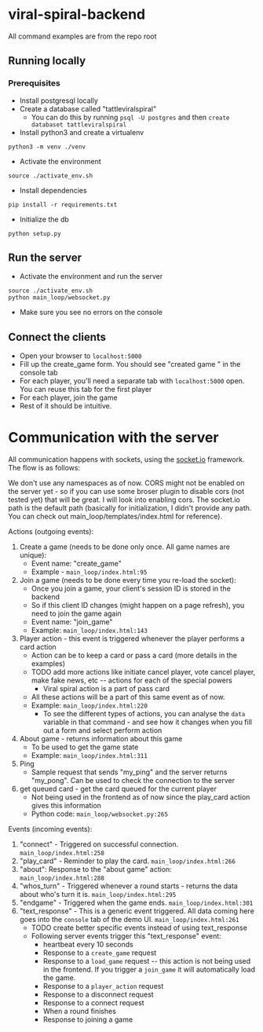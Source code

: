 # viral-spiral-backend

All command examples are from the repo root

## Running locally

### Prerequisites
- Install postgresql locally
- Create a database called "tattleviralspiral"
    - You can do this by running `psql -U postgres` and then `create databaset tattleviralspiral`
- Install python3 and create a virtualenv
```
python3 -m venv ./venv
```
- Activate the environment
```
source ./activate_env.sh
```
- Install dependencies
```
pip install -r requirements.txt
```
- Initialize the db
```
python setup.py
```

## Run the server
- Activate the environment and run the server
```
source ./activate_env.sh
python main_loop/websocket.py
```
- Make sure you see no errors on the console

## Connect the clients
- Open your browser to `localhost:5000`
- Fill up the create_game form. You should see "created game <gamename>" in the
  console tab
- For each player, you'll need a separate tab with `localhost:5000` open. You
  can reuse this tab for the first player
- For each player, join the game
- Rest of it should be intuitive.

# Communication with the server

All communication happens with sockets, using the [socket.io](https://socket.io/) framework. The flow is as follows:

We don't use any namespaces as of now. CORS might not be enabled on the server yet -
so if you can use some broser plugin to disable cors (not tested yet) that will
be great. I will look into enabling cors. The socket.io path is the default
path (basically for initialization, I didn't provide any path. You can check
out main_loop/templates/index.html for reference).

Actions (outgoing events):

1. Create a game (needs to be done only once. All game names are unique):
    - Event name: "create_game"
    - Example - `main_loop/index.html:95`
2. Join a game (needs to be done every time you re-load the socket):
    - Once you join a game, your client's session ID is stored in the backend
    - So if this client ID changes (might happen on a page refresh), you need
      to join the game again
    - Event name: "join_game"
    - Example: `main_loop/index.html:143`
3. Player action - this event is triggered whenever the player performs a card
   action
    - Action can be to keep a card or pass a card (more details in the examples)
    - TODO add more actions like initiate cancel player, vote cancel player,
      make fake news, etc -- actions for each of the special powers
        - Viral spiral action is a part of pass card
    - All these actions will be a part of this same event as of now.
    - Example: `main_loop/index.html:220`
        - To see the different types of actions, you can analyse the `data`
          variable in that command - and see how it changes when you fill out a
          form and select perform action
4. About game - returns information about this game
    - To be used to get the game state
    - Example: `main_loop/index.html:311`
5. Ping
    - Sample request that sends "my_ping" and the server returns "my_pong". Can
      be used to check the connection to the server
6. get queued card - get the card queued for the current player
    - Not being used in the frontend as of now since the play_card action gives
      this information
    - Python code: `main_loop/websocket.py:265`

Events (incoming events):
1. "connect" - Triggered on successful connection. `main_loop/index.html:258`
2. "play_card" - Reminder to play the card. `main_loop/index.html:266`
3. "about": Response to the "about game" action: `main_loop/index.html:288`
4. "whos_turn" - Triggered whenever a round starts - returns the data about
   who's turn it is. `main_loop/index.html:295`
5. "endgame" - Triggered when the game ends. `main_loop/index.html:301`
6. "text_response" - This is a generic event triggered. All data coming here
   goes into the `console` tab of the demo UI. `main_loop/index.html:261`
    - TODO create better specific events instead of using text_response
    - Following server events trigger this "text_response" event:
        - heartbeat every 10 seconds
        - Response to a `create_game` request
        - Response to a `load_game` request -- this action is not being used in
          the frontend. If you trigger a `join_game` it will automatically load
          the game.
        - Response to a `player_action` request
        - Response to a disconnect request
        - Response to a connect request
        - When a round finishes
        - Response to joining a game
